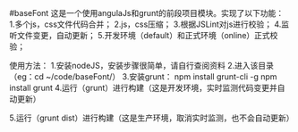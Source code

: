 #baseFont
这是一个使用angulaJs和grunt的前段项目模块。实现了以下功能：
1.多个js，css文件代码合并；
2.js，css压缩；
3.根据JSLint对js进行校验；
4.监听文件变更，自动更新；
5.开发环境（default）和正式环境（online）正式校验；

使用方法：
1.安装nodeJS，安装步骤很简单，请自行查阅资料
2.进入该目录（eg：cd ~/code/baseFont/）
3.安装grunt：
    npm install grunt-cli -g
    npm install grunt
4.运行（grunt）进行构建（这是开发环境，实时监测代码变更并自动更新）

5.运行（grunt dist）进行构建（这是生产环境，取消实时监测，也不会自动更新）

